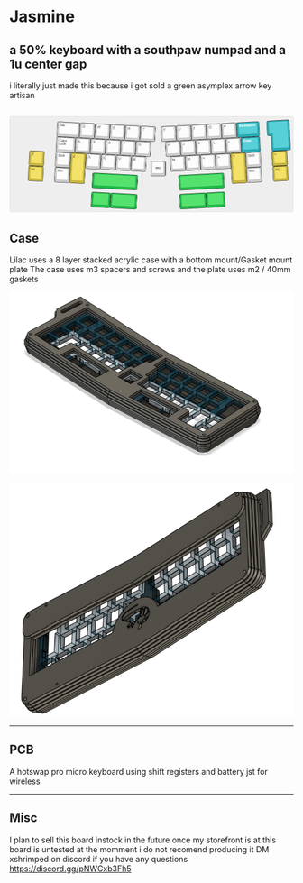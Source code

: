 # Jasmine
## a 50% keyboard with a southpaw numpad and a 1u center gap 


i literally just made this because i got sold a green asymplex arrow key artisan 


![alt text](https://github.com/ShrimpedKeyboard/Shrimptana/blob/main/Misc/KLE.png?raw=true)
 --- 

## Case

Lilac uses a 8 layer stacked acrylic case with a bottom mount/Gasket mount plate
The case uses m3 spacers and screws and the plate uses m2 / 40mm gaskets

![alt text](https://github.com/ShrimpedKeyboard/Shrimptana/blob/main/Gallery/Renders/Case%201.png?raw=true)

![alt text](https://github.com/ShrimpedKeyboard/Shrimptana/blob/main/Gallery/Renders/Case%202.png?raw=true)

 --- 

## PCB

A hotswap pro micro keyboard using shift registers and battery jst for wireless

 --- 

## Misc
I plan to sell this board instock in the future once my storefront is at 
this board is untested at the momment i do not recomend producing it 
DM xshrimped on discord if you have any questions
https://discord.gg/pNWCxb3Fh5
